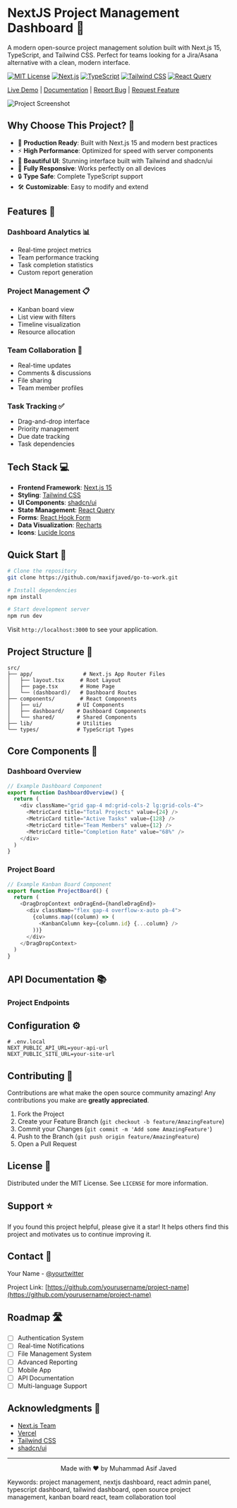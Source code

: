 # NextJS Project Management Dashboard 🚀 

A modern open-source project management solution built with Next.js 15, TypeScript, and Tailwind CSS. Perfect for teams looking for a Jira/Asana alternative with a clean, modern interface.

[![MIT License](https://img.shields.io/badge/License-MIT-green.svg)](https://choosealicense.com/licenses/mit/)
[![Next.js](https://img.shields.io/badge/Next.js-15-black)](https://nextjs.org/)
[![TypeScript](https://img.shields.io/badge/TypeScript-5.0-blue)](https://www.typescriptlang.org/)
[![Tailwind CSS](https://img.shields.io/badge/Tailwind-3.0-38bdf8)](https://tailwindcss.com/)
[![React Query](https://img.shields.io/badge/React%20Query-Latest-ff4154)](https://tanstack.com/query/latest)

[Live Demo](https://go-to-work.vercel.app) | [Documentation](#) | [Report Bug](#) | [Request Feature](#)

![Project Screenshot](screenshot.png)

## Why Choose This Project? 🤔

- 🎯 **Production Ready**: Built with Next.js 15 and modern best practices
- ⚡ **High Performance**: Optimized for speed with server components
- 🎨 **Beautiful UI**: Stunning interface built with Tailwind and shadcn/ui
- 📱 **Fully Responsive**: Works perfectly on all devices
- 🔒 **Type Safe**: Complete TypeScript support
- 🛠️ **Customizable**: Easy to modify and extend

## Features 🌟

### Dashboard Analytics 📊
- Real-time project metrics
- Team performance tracking
- Task completion statistics
- Custom report generation

### Project Management 📋
- Kanban board view
- List view with filters
- Timeline visualization
- Resource allocation

### Team Collaboration 👥
- Real-time updates
- Comments & discussions
- File sharing
- Team member profiles

### Task Tracking ✅
- Drag-and-drop interface
- Priority management
- Due date tracking
- Task dependencies

## Tech Stack 💻

- **Frontend Framework**: [Next.js 15](https://nextjs.org/)
- **Styling**: [Tailwind CSS](https://tailwindcss.com/)
- **UI Components**: [shadcn/ui](https://ui.shadcn.com/)
- **State Management**: [React Query](https://tanstack.com/query/latest)
- **Forms**: [React Hook Form](https://react-hook-form.com/)
- **Data Visualization**: [Recharts](https://recharts.org/)
- **Icons**: [Lucide Icons](https://lucide.dev/)

## Quick Start 🚀

```bash
# Clone the repository
git clone https://github.com/maxifjaved/go-to-work.git

# Install dependencies
npm install

# Start development server
npm run dev
```

Visit `http://localhost:3000` to see your application.

## Project Structure 📁

```
src/
├── app/                # Next.js App Router Files
│   ├── layout.tsx     # Root Layout
│   ├── page.tsx       # Home Page
│   └── (dashboard)/   # Dashboard Routes
├── components/        # React Components
│   ├── ui/           # UI Components
│   ├── dashboard/    # Dashboard Components
│   └── shared/       # Shared Components
├── lib/              # Utilities
└── types/            # TypeScript Types
```

## Core Components 🧩

### Dashboard Overview
```typescript
// Example Dashboard Component
export function DashboardOverview() {
  return (
    <div className="grid gap-4 md:grid-cols-2 lg:grid-cols-4">
      <MetricCard title="Total Projects" value={24} />
      <MetricCard title="Active Tasks" value={128} />
      <MetricCard title="Team Members" value={12} />
      <MetricCard title="Completion Rate" value="68%" />
    </div>
  )
}
```

### Project Board
```typescript
// Example Kanban Board Component
export function ProjectBoard() {
  return (
    <DragDropContext onDragEnd={handleDragEnd}>
      <div className="flex gap-4 overflow-x-auto pb-4">
        {columns.map((column) => (
          <KanbanColumn key={column.id} {...column} />
        ))}
      </div>
    </DragDropContext>
  )
}
```

## API Documentation 📚

### Project Endpoints


## Configuration ⚙️

```env
# .env.local
NEXT_PUBLIC_API_URL=your-api-url
NEXT_PUBLIC_SITE_URL=your-site-url
```

## Contributing 🤝

Contributions are what make the open source community amazing! Any contributions you make are **greatly appreciated**.

1. Fork the Project
2. Create your Feature Branch (`git checkout -b feature/AmazingFeature`)
3. Commit your Changes (`git commit -m 'Add some AmazingFeature'`)
4. Push to the Branch (`git push origin feature/AmazingFeature`)
5. Open a Pull Request

## License 📝

Distributed under the MIT License. See `LICENSE` for more information.

## Support ⭐

If you found this project helpful, please give it a star! It helps others find this project and motivates us to continue improving it.

## Contact 📧

Your Name - [@yourtwitter](https://twitter.com/yourtwitter)

Project Link: [https://github.com/yourusername/project-name](https://github.com/yourusername/project-name)

## Roadmap 🛣️

- [ ] Authentication System
- [ ] Real-time Notifications
- [ ] File Management System
- [ ] Advanced Reporting
- [ ] Mobile App
- [ ] API Documentation
- [ ] Multi-language Support

## Acknowledgments 🙏

- [Next.js Team](https://nextjs.org/)
- [Vercel](https://vercel.com/)
- [Tailwind CSS](https://tailwindcss.com/)
- [shadcn/ui](https://ui.shadcn.com/)

---

<p align="center">Made with ❤️ by Muhammad Asif Javed</p>

Keywords: project management, nextjs dashboard, react admin panel, typescript dashboard, tailwind dashboard, open source project management, kanban board react, team collaboration tool

```

